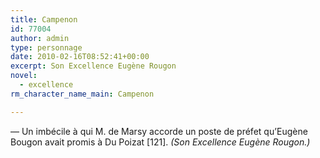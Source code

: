 ```yaml
---
title: Campenon
id: 77004
author: admin
type: personnage
date: 2010-02-16T08:52:41+00:00
excerpt: Son Excellence Eugène Rougon
novel:
  - excellence
rm_character_name_main: Campenon

---
```

— Un imbécile à qui M. de Marsy accorde un poste de préfet qu&rsquo;Eugène Bougon avait promis à Du Poizat [121]. _(Son Excellence Eugène Rougon.)_